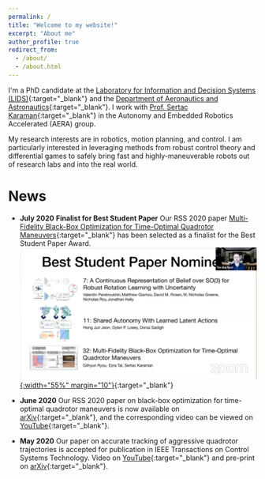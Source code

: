 ```yaml
---
permalink: /
title: "Welcome to my website!"
excerpt: "About me"
author_profile: true
redirect_from: 
  - /about/
  - /about.html
---
```


I'm a PhD candidate at the [Laboratory for Information and Decision Systems (LIDS)](https://lids.mit.edu){:target="_blank"} and the [Department of Aeronautics and Astronautics](https://aeroastro.mit.edu){:target="_blank"}. I work with [Prof. Sertac Karaman](http://karaman.mit.edu/){:target="_blank"} in the Autonomy and Embedded Robotics Accelerated (AERA) group.

My research interests are in robotics, motion planning, and control. I am particularly interested in leveraging methods from robust control theory and differential games to safely bring fast and highly-maneuverable robots out of research labs and into the real world.

News
======

* **July 2020** **Finalist for Best Student Paper** Our RSS 2020 paper [Multi-Fidelity Black-Box Optimization for Time-Optimal Quadrotor Maneuvers](https://roboticsconference.org/program/papers/32/){:target="_blank"} has been selected as a finalist for the Best Student Paper Award.
[![image](/images/rss_beststudentpaper_nominees.jpeg){:width="55%" margin="10"}](/images/rss_beststudentpaper_nominees.jpeg){:target="_blank"}

* **June 2020** Our RSS 2020 paper on black-box optimization for time-optimal quadrotor maneuvers is now available on [arXiv](https://arxiv.org/abs/2006.02513){:target="_blank"}, and the corresponding video can be viewed on [YouTube](https://youtu.be/igwULi_H1Kg){:target="_blank"}.
 
* **May 2020** Our paper on accurate tracking of aggressive quadrotor trajectories is accepted for publication in IEEE Transactions on Control Systems Technology. Video on [YouTube](https://youtu.be/K15lNBAKDCs){:target="_blank"} and pre-print on [arXiv](https://arxiv.org/abs/1809.04048){:target="_blank"}.